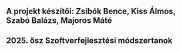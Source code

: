 ## A projekt készítői: Zsibók Bence, Kiss Álmos, Szabó Balázs, Majoros Máté

## 2025. ősz Szoftverfejlesztési módszertanok
